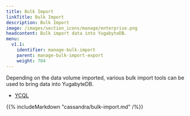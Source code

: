 ```yaml
---
title: Bulk Import
linkTitle: Bulk Import
description: Bulk Import
image: /images/section_icons/manage/enterprise.png
headcontent: Bulk import data into YugabyteDB.
menu:
  v1.1:
    identifier: manage-bulk-import
    parent: manage-bulk-import-export
    weight: 704
---
```



Depending on the data volume imported, various bulk import tools can be used to bring data into YugabyteDB.

<ul class="nav nav-tabs nav-tabs-yb">
  <li>
    <a href="#cassandra" class="nav-link active" id="cassandra-tab" data-toggle="tab" role="tab" aria-controls="cassandra" aria-selected="true">
      <i class="icon-cassandra" aria-hidden="true"></i>
      YCQL
    </a>
  </li>
</ul>

<div class="tab-content">
  <div id="cassandra" class="tab-pane fade show active" role="tabpanel" aria-labelledby="cassandra-tab">
    {{% includeMarkdown "cassandra/bulk-import.md" /%}}
  </div>
</div>
